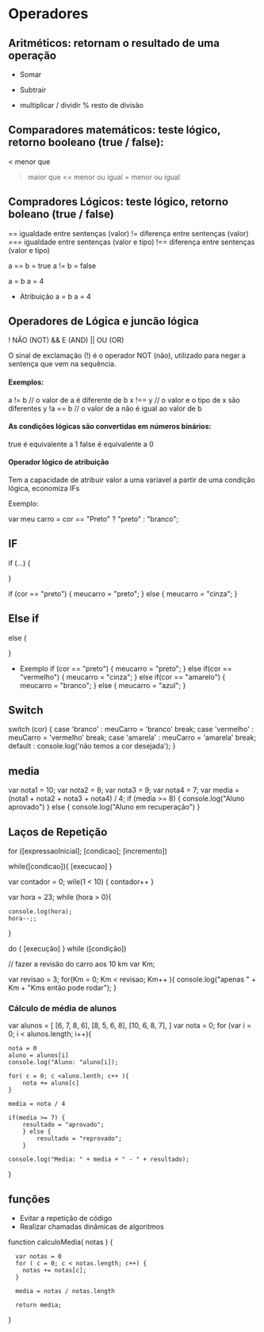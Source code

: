 
# Operadores

## Aritméticos: retornam o resultado de uma operação
+ Somar
- Subtrair 
* multiplicar
/ dividir 
% resto de divisão

## Comparadores matemáticos: teste lógico, retorno booleano (true / false):
<   menor que
>   maior que
<=  menor ou igual
>=  menor ou igual

## Compradores Lógicos: teste lógico, retorno boleano (true / false)
==       igualdade entre sentenças (valor)
!=       diferença entre sentenças (valor)
===      igualdade entre sentenças (valor e tipo)
!==      diferença entre sentenças (valor e tipo)

a == b = true
a != b = false

a = b
a = 4

* Atribuição
a = b
a = 4

## Operadores de Lógica e juncão lógica
!        NÃO (NOT)
&&       E (AND)
||       OU (OR)

O sinal de exclamação (!) é o operador NOT (não), utilizado para negar a sentença que vem na sequência.

#### Exemplos:

a != b      // o valor de a é diferente de b
x !== y    // o valor e o tipo de x são diferentes y
!a == b    // o valor de a não é igual ao valor de b

#### As condições lógicas são convertidas em números binários:
true é equivalente a 1
false é equivalente a 0

#### Operador lógico de atribuição

Tem a capacidade de atribuir valor a uma variavel a partir de uma condição lógica, economiza IFs

Exemplo:

var meu carro = cor == "Preto" ? "preto" : "branco";

## IF
if (...) {

}

if (cor == "preto") {
    meucarro = "preto";
} else {
    meucarro = "cinza";
}

## Else if
else {

}

* Exemplo 
if (cor == "preto") {
    meucarro = "preto";
} else if(cor == "vermelho") {
    meucarro = "cinza";
}
else if(cor == "amarelo") {
    meucarro = "branco";
} else {
    meucarro = "azul";
}

## Switch

switch (cor) {
    case 'branco' :
       meuCarro = 'branco'
       break;
    case 'vermelho' :
       meuCarro = 'vermelho'
       break;
    case 'amarela' :
       meuCarro = 'amarela'
       break;
    default :
        console.log('não temos a cor desejada');
}

## media
var nota1 = 10;
var nota2 = 8;
var nota3 = 9;
var nota4 = 7;
var media = (nota1 + nota2 + nota3 + nota4) / 4;
if (media >= 8) {
    console.log("Aluno aprovado")
} else {
    console.log("Aluno em recuperação")
}



## Laços de Repetição
for ([expressaoInicial]; [condicao]; [incremento])

while([condicao]){
    [execucao]
}

var contador = 0;
wile(1 < 10) {
    contador++
}

var hora = 23;
while (hora > 0){
    
    console.log(hora);
    hora--;;
}

do {
    [execução]
} while ([condição])

// fazer a revisão do carro aos 10 km
var Km;

var revisao = 3;
for(Km = 0; Km < revisao; Km++ ){
    console.log("apenas " + Km + "Kms então pode rodar");
}  


### Cálculo de média de alunos

 var alunos = [
    [6, 7, 8, 6],
    [8, 5, 6, 8],
    [10, 6, 8, 7],
 ]
 var nota = 0;
 for (var i = 0; i < alunos.length; i++){
    
    nota = 0
    aluno = alunos[i]
    console.log("Aluno: "aluno[i]);

    for( c = 0; c <aluno.lenth; c++ ){
        nota += aluno[c]
    } 

    media = nota / 4
    
    if(media >= 7) {
        resultado = "aprovado";
        } else {
            resultado = "reprovado";
        }

    console.log("Media: " + media + " - " + resultado);
 }




 ## funções

 - Evitar a repetição de código
 - Realizar chamadas dinâmicas de algoritmos

 function calculoMedia( notas ) {
    
      
      var notas = 0
      for ( c = 0; c < notas.length; c++) {
        notas += notas[c];
      }
      
      media = notas / notas.length

      return media;
 }